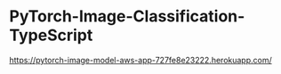 # PyTorch-Image-Classification-TypeScript

https://pytorch-image-model-aws-app-727fe8e23222.herokuapp.com/ 
